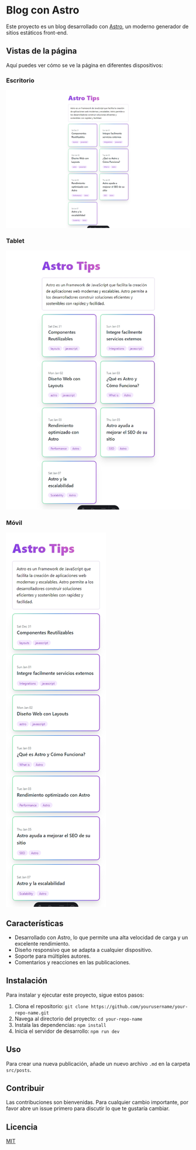 # Blog con Astro

Este proyecto es un blog desarrollado con [Astro](https://astro.build/), un moderno generador de sitios estáticos front-end.

## Vistas de la página

Aquí puedes ver cómo se ve la página en diferentes dispositivos:

### Escritorio

![Imagen del proyecto](public/img/views/desktop.jpeg)

### Tablet

![Imagen del proyecto](public/img/views/tablet.jpeg)

### Móvil
![Imagen del proyecto](public/img/views/movil.jpeg)

## Características

- Desarrollado con Astro, lo que permite una alta velocidad de carga y un excelente rendimiento.
- Diseño responsivo que se adapta a cualquier dispositivo.
- Soporte para múltiples autores.
- Comentarios y reacciones en las publicaciones.

## Instalación

Para instalar y ejecutar este proyecto, sigue estos pasos:

1. Clona el repositorio: `git clone https://github.com/yourusername/your-repo-name.git`
2. Navega al directorio del proyecto: `cd your-repo-name`
3. Instala las dependencias: `npm install`
4. Inicia el servidor de desarrollo: `npm run dev`

## Uso

Para crear una nueva publicación, añade un nuevo archivo `.md` en la carpeta `src/posts`.

## Contribuir

Las contribuciones son bienvenidas. Para cualquier cambio importante, por favor abre un issue primero para discutir lo que te gustaría cambiar.

## Licencia

[MIT](https://choosealicense.com/licenses/mit/)